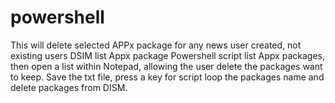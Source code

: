 # powershell
This will delete selected APPx package for any news user created, not existing users 
DSIM list Appx package
Powershell script list Appx packages, then open a list within Notepad, allowing the user delete the packages want to keep.
Save the txt file, press a key for script loop the packages name and delete packages from DISM.
